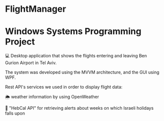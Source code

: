 # FlightManager
# Windows Systems Programming Project

💻 Desktop application that shows the flights entering and leaving Ben Gurion Airport in Tel Aviv.

The system was developed using the MVVM architecture, and the GUI using WPF.

Rest API's services we used in order to display flight data:

🌦 weather information by using OpenWeather

📆 "HebCal API" for retrieving alerts about weeks on which Israeli holidays falls upon
